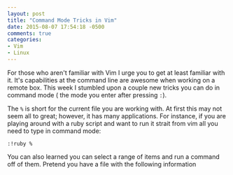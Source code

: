 ```yaml
---
layout: post
title: "Command Mode Tricks in Vim"
date: 2015-08-07 17:54:18 -0500
comments: true
categories: 
- Vim
- Linux
---
```

For those who aren't familiar with Vim I urge you to get at least familiar with
it.  It's capabilities at the command line are awesome when working on a remote
box.  This week I stumbled upon a couple new tricks you can do in command mode (
the mode you enter after pressing `:`).

<!-- more -->

The `%` is short for the current file you are working with.  At first this may
not seem all to great; however, it has many applications.  For instance, if you
are playing around with a ruby script and want to run it strait from vim all you
need to type in command mode:

```
:!ruby %
```

You can also learned you can select a range of items and run a command off of
them.  Pretend you have a file with the following information
